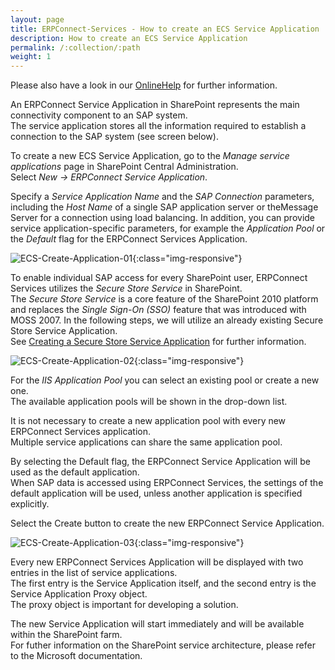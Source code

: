 ```yaml
---
layout: page
title: ERPConnect-Services - How to create an ECS Service Application
description: How to create an ECS Service Application
permalink: /:collection/:path
weight: 1
---
```


Please also have a look in our [OnlineHelp](https://help.theobald-software.com/en/) for further information.

An ERPConnect Service Application in SharePoint represents the main connectivity component to an SAP system. <br>
The service application stores all the information required to establish a connection to the SAP system (see screen below). 

To create a new ECS Service Application, go to the *Manage service applications* page in SharePoint Central Administration. <br>
Select *New -> ERPConnect Service Application*.

Specify a *Service Application Name* and the *SAP Connection* parameters, including the *Host Name* of a single SAP application 
server or theMessage Server for a connection using load balancing. In addition, you can provide service application-specific parameters, 
for example the *Application Pool* or the *Default* flag for the ERPConnect Services Application.

![ECS-Create-Application-01](/img/contents/ECS-Create-Application-01.png){:class="img-responsive"}

To enable individual SAP access for every SharePoint user, ERPConnect Services utilizes the *Secure Store Service* in SharePoint. <br>
The *Secure Store Service* is a core feature of the SharePoint 2010 platform and replaces the *Single Sign-On (SSO)* feature that 
was introduced with MOSS 2007. In the following steps, we will utilize an already existing Secure Store Service Application. <br>
See [Creating a Secure Store Service Application]() for further information.

![ECS-Create-Application-02](/img/contents/ECS-Create-Application-02.png){:class="img-responsive"}

For the *IIS Application Pool* you can select an existing pool or create a new one. <br>
The available application pools will be shown in the drop-down list.

It is not necessary to create a new application pool with every new ERPConnect Services application. <br>
Multiple service applications can share the same application pool.

By selecting the Default flag, the ERPConnect Service Application will be used as the default application. <br>
When SAP data is accessed using ERPConnect Services, the settings of the default application will be used, 
unless another application is specified explicitly.

Select the Create button to create the new ERPConnect Service Application.

![ECS-Create-Application-03](/img/contents/ECS-Create-Application-03.png){:class="img-responsive"}

Every new ERPConnect Services Application will be displayed with two entries in the list of service applications. <br>
The first entry is the Service Application itself, and the second entry is the Service Application Proxy object. <br>
The proxy object is important for developing a solution.

The new Service Application will start immediately and will be available within the SharePoint farm. <br>
For futher information on the SharePoint service architecture, please refer to the Microsoft documentation. 